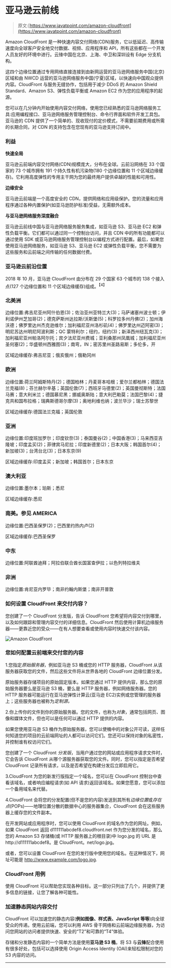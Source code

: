 # 亚马逊云前线

> 原文:[https://www.javatpoint.com/amazon-cloudfront](https://www.javatpoint.com/amazon-cloudfront)

Amazon CloudFront 是一种快速内容交付网络(CDN)服务，它以低延迟、高传输速度向全球客户安全地交付数据、视频、应用程序和 API，所有这些都在一个开发人员友好的环境中进行。云锋中国在北京、上海、中卫和深圳设有 Edge 分支机构。

这四个边缘位置通过专用网络直接连接到由新网运营的亚马逊网络服务中国(北京)区域和由 NWCD 运营的亚马逊网络服务中国(宁夏)区域，以快速向中国观众提供内容。CloudFront 与服务无缝协作，包括用于减少 DDoS 的 Amazon Shield Standard、Amazon S3、弹性负载平衡或 Amazon EC2 作为您的应用程序的起源。

您可以在几分钟内开始使用内容交付网络，使用您已经熟悉的亚马逊网络服务工具:应用编程接口、亚马逊网络服务管理控制台、命令行界面和软件开发工具包。亚马逊的 CDN 提供了一个简单的、现收现付的定价模式，不需要前期费用或所需的长期合同，对 CDN 的支持包含在您现有的亚马逊支持订阅中。

### 利益

**快速全局**

亚马逊云前端内容交付网络(CDN)规模庞大，分布在全球。云前沿网络在 33 个国家的 73 个城市拥有 191 个持久性有机污染物(180 个边缘位置和 11 个区域边缘缓存)。它利用高度弹性的专用主干网为您的最终用户提供卓越的性能和可用性。

**边缘安全**

亚马逊云前端是一个高度安全的 CDN，提供网络和应用级保护。您的流量和应用程序通过各种内置保护(如亚马逊防护标准)受益，无需额外成本。

**与亚马逊网络服务深度融合**

亚马逊云前线中国与亚马逊网络服务服务集成，如亚马逊 S3、亚马逊 EC2 和弹性负载平衡。它们都可以通过同一个控制台访问，并且 CDN 中的所有功能都可以通过使用 SDK 或亚马逊网络服务管理控制台以编程方式进行配置。最后，如果您使用亚马逊网络服务，如亚马逊 S3、亚马逊 EC2 或弹性负载平衡，您不需要为这些服务和云前端之间传输的任何数据付费。

### 亚马逊云前沿位置

2018 年 10 月，亚马逊 CloudFront 由分布在 29 个国家 63 个城市的 138 个接入点(127 个边缘位置和 11 个区域边缘缓存)组成。<sup>【4】</sup>

### 北美洲

边缘位置:弗吉尼亚州阿什伯恩(3)；佐治亚州亚特兰大(3)；马萨诸塞州波士顿；伊利诺伊州芝加哥(2)；德克萨斯州达拉斯/沃斯堡(5)；科罗拉多州丹佛(2)；加州海沃德；佛罗里达州杰克逊维尔；加利福尼亚州洛杉矶(4)；佛罗里达州迈阿密(3)；明尼苏达州明尼阿波利斯；QC 蒙特利尔；纽约，纽约(3)；新泽西州纽瓦克(3)；加利福尼亚州帕洛阿尔托；宾夕法尼亚州费城；亚利桑那州凤凰城；加利福尼亚州圣何塞(2)；华盛顿州西雅图(3)；南弯，IN；密苏里州圣路易斯；多伦多，开

区域边缘缓存:弗吉尼亚；俄亥俄州；俄勒冈州

### 欧洲

边缘位置:荷兰阿姆斯特丹(2)；德国柏林；丹麦哥本哈根；爱尔兰都柏林；德国法兰克福(8)；芬兰赫尔辛基；英国伦敦(7)；西班牙马德里(2)；英国曼彻斯特；法国马赛；意大利米兰；德国慕尼黑；挪威奥斯陆；意大利巴勒莫；法国巴黎(4)；捷克共和国布拉格；瑞典斯德哥尔摩(3)；奥地利维也纳；波兰华沙；瑞士苏黎世

区域边缘缓存:德国法兰克福；英国伦敦

### 亚洲

边缘位置:印度班加罗尔；印度钦奈(3)；泰国曼谷(2)；中国香港(3)；马来西亚吉隆坡；印度孟买(2)；菲律宾马尼拉；印度新德里(2)；日本大阪；韩国首尔(4)；新加坡(3)；台湾台北(3)；日本东京(9)

区域边缘缓存:印度孟买；新加坡；韩国首尔；日本东京

### 澳大利亚

边缘位置:墨尔本；珀斯；悉尼

区域边缘缓存:悉尼

### 南美。参见 AMERICA

边缘位置:巴西圣保罗(2)；巴西里约热内卢(2)

区域边缘缓存:巴西圣保罗

### 中东

边缘位置:阿联酋迪拜；阿拉伯联合酋长国富查伊拉；以色列特拉维夫

### 非洲

边缘位置:肯尼亚内罗毕；南非约翰内斯堡；南非开普敦

### 如何设置 CloudFront 来交付内容？

您创建了一个 CloudFront 分发版，告诉 CloudFront 您希望将内容交付到哪里，以及如何跟踪和管理内容交付的详细信息。CloudFront 然后使用计算机边缘服务器——更靠近您的受众——在有人想要查看或使用内容时快速交付该内容。

![Amazon CloudFront](../Images/16e46f4b29f50f66b466c0a895335320.png)

### 您如何配置云前端来交付您的内容

1.您指定*原始服务器*，例如亚马逊 S3 桶或您的 HTTP 服务器，CloudFront 从该服务器获取您的文件，然后这些文件将从世界各地的 CloudFront 边缘位置分发。

原始服务器存储项目的原始固定版本。如果您通过 HTTP 提供内容，那么您的原始服务器要么是亚马逊 S3 桶，要么是 HTTP 服务器，例如网络服务器。您的 HTTP 服务器可能运行在亚马逊弹性计算云(亚马逊 EC2)实例或您管理的服务器上；这些服务器也被称为*定制源。*

2.你上传你的文件到你的原始服务器。您的文件，也称为*对象*，通常包括网页、图像和媒体文件，但也可以是任何可以通过 HTTP 提供的内容。

如果您使用亚马逊 S3 桶作为原始服务器，您可以使桶中的对象公开可读，这样任何知道您的项目的云前端网址的人都可以访问它们。您还可以保持对象的私密性，并控制谁有权访问它们。

您创建了一个 CloudFront *分发版*，当用户通过您的网站或应用程序请求文件时，它会告诉 CloudFront 从哪个源服务器获取您的文件。同时，您可以指定是否希望 CloudFront 记录所有请求，以及是否希望在构建分发后立即启用它。

3.CloudFront 为您的新发行版指定一个域名，您可以在 CloudFront 控制台中查看该域名，或者响应编程请求(如 API 请求)返回该域名。如果您愿意，您可以添加一个备用域名来代替。

4.CloudFront 会将您的分发配置(但不是您的内容)发送到其所有*边缘位置*或*存在点*(POPs)——地理位置分散的数据中心的服务器集合，CloudFront 会在这些服务器上缓存您的文件副本。

在开发网站或应用程序时，您可以使用 CloudFront 的域名作为您的网址。例如，如果 CloudFront 返回 d111111abcdef8.cloudfront.net 作为您分发的域名，那么您的 Amazon S3 存储桶(或 HTTP 服务器上的根目录)中 logo.jpg 的 URL 是 http://d111111abcdef8。是 CloudFront。net/logo.jpg。

或者，您可以设置 CloudFront 在您的发行版中使用您的域名。在这种情况下，网址可能是 http://www.example.com/logo.jpg.

### CloudFront 用例

使用 CloudFront 可以帮助您实现各种目标。这一部分只列出了几个，并提供了更多信息的链接，让您了解各种可能性。

### 加速静态网站内容交付

CloudFront 可以加速您的静态内容(**例如图像、样式表、JavaScript 等等**)向全球受众的传递。使用云前端，您可以利用 AWS 骨干网络和云前端边缘服务器，为访问您网站的访问者提供快速、安全的“T2”和可靠的“T4”体验。

存储和分发静态内容的一个简单方法是使用**亚马逊 S3 桶**。将 S3 与**云锋**配合使用有很多好处，包括可以选择使用 Origin Access Identity (OAI)来轻松限制对您的 S3 内容的访问。

* * *